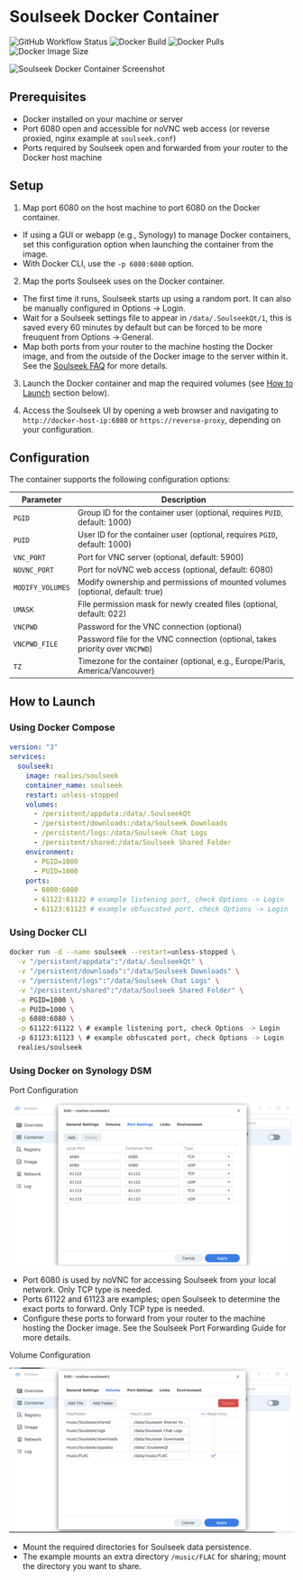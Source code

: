 # Soulseek Docker Container

![GitHub Workflow Status](https://img.shields.io/github/actions/workflow/status/realies/soulseek-docker/build.yml)
![Docker Build](https://img.shields.io/docker/automated/realies/soulseek)
![Docker Pulls](https://img.shields.io/docker/pulls/realies/soulseek)
![Docker Image Size](https://img.shields.io/docker/image-size/realies/soulseek)

![Soulseek Docker Container Screenshot](https://i.snag.gy/8dpAbV.jpg)

## Prerequisites

- Docker installed on your machine or server
- Port 6080 open and accessible for noVNC web access (or reverse proxied, nginx example at `soulseek.conf`)
- Ports required by Soulseek open and forwarded from your router to the Docker host machine

## Setup

1. Map port 6080 on the host machine to port 6080 on the Docker container.

- If using a GUI or webapp (e.g., Synology) to manage Docker containers, set this configuration option when launching the container from the image.
- With Docker CLI, use the `-p 6080:6080` option.

2. Map the ports Soulseek uses on the Docker container.

- The first time it runs, Soulseek starts up using a random port. It can also be manually configured in Options -> Login.
- Wait for a Soulseek settings file to appear in `/data/.SoulseekQt/1`, this is saved every 60 minutes by default but can be forced to be more freuquent from Options -> General.
- Map both ports from your router to the machine hosting the Docker image, and from the outside of the Docker image to the server within it. See the [Soulseek FAQ](https://www.slsknet.org/news/faq-page#t10n606) for more details.

3. Launch the Docker container and map the required volumes (see [How to Launch](#how-to-launch) section below).

4. Access the Soulseek UI by opening a web browser and navigating to `http://docker-host-ip:6080` or `https://reverse-proxy`, depending on your configuration.

## Configuration

The container supports the following configuration options:

| Parameter       | Description                                                                   |
| --------------- | ----------------------------------------------------------------------------- |
| `PGID`          | Group ID for the container user (optional, requires `PUID`, default: 1000)    |
| `PUID`          | User ID for the container user (optional, requires `PGID`, default: 1000)     |
| `VNC_PORT`      | Port for VNC server (optional, default: 5900)                                 |
| `NOVNC_PORT`    | Port for noVNC web access (optional, default: 6080)                           |
| `MODIFY_VOLUMES`| Modify ownership and permissions of mounted volumes (optional, default: true) |
| `UMASK`         | File permission mask for newly created files (optional, default: 022)         |
| `VNCPWD`        | Password for the VNC connection (optional)                                    |
| `VNCPWD_FILE`   | Password file for the VNC connection (optional, takes priority over `VNCPWD`) |
| `TZ`            | Timezone for the container (optional, e.g., Europe/Paris, America/Vancouver)  |

## How to Launch

### Using Docker Compose

```yaml
version: "3"
services:
  soulseek:
    image: realies/soulseek
    container_name: soulseek
    restart: unless-stopped
    volumes:
      - /persistent/appdata:/data/.SoulseekQt
      - /persistent/downloads:/data/Soulseek Downloads
      - /persistent/logs:/data/Soulseek Chat Logs
      - /persistent/shared:/data/Soulseek Shared Folder
    environment:
      - PGID=1000
      - PUID=1000
    ports:
      - 6080:6080
      - 61122:61122 # example listening port, check Options -> Login
      - 61123:61123 # example obfuscated port, check Options -> Login
```

### Using Docker CLI

```bash
docker run -d --name soulseek --restart=unless-stopped \
  -v "/persistent/appdata":"/data/.SoulseekQt" \
  -v "/persistent/downloads":"/data/Soulseek Downloads" \
  -v "/persistent/logs":"/data/Soulseek Chat Logs" \
  -v "/persistent/shared":"/data/Soulseek Shared Folder" \
  -e PGID=1000 \
  -e PUID=1000 \
  -p 6080:6080 \
  -p 61122:61122 \ # example listening port, check Options -> Login
  -p 61123:61123 \ # example obfuscated port, check Options -> Login
  realies/soulseek
```

### Using Docker on Synology DSM

Port Configuration

![Synology Docker Port Configuration](docs/synology_docker_config_ports_screenshot.png)

- Port 6080 is used by noVNC for accessing Soulseek from your local network. Only TCP type is needed.
- Ports 61122 and 61123 are examples; open Soulseek to determine the exact ports to forward. Only TCP type is needed.
- Configure these ports to forward from your router to the machine hosting the Docker image. See the Soulseek Port Forwarding Guide for more details.

Volume Configuration

![Synology Docker Volume Configuration](docs/synology_docker_config_volumes_screenshot.png)

- Mount the required directories for Soulseek data persistence.
- The example mounts an extra directory `/music/FLAC` for sharing; mount the directory you want to share.
